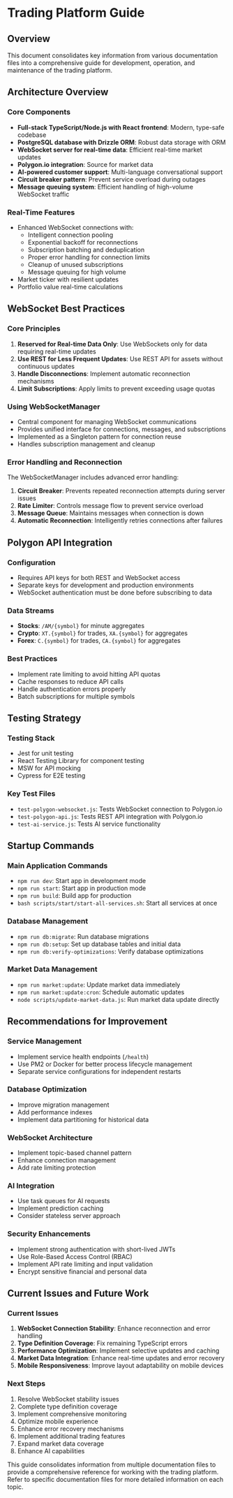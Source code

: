 # Trading Platform Guide

## Overview

This document consolidates key information from various documentation files into a comprehensive guide for development, operation, and maintenance of the trading platform.

## Architecture Overview

### Core Components

- **Full-stack TypeScript/Node.js with React frontend**: Modern, type-safe codebase
- **PostgreSQL database with Drizzle ORM**: Robust data storage with ORM
- **WebSocket server for real-time data**: Efficient real-time market updates
- **Polygon.io integration**: Source for market data
- **AI-powered customer support**: Multi-language conversational support
- **Circuit breaker pattern**: Prevent service overload during outages
- **Message queuing system**: Efficient handling of high-volume WebSocket traffic

### Real-Time Features

- Enhanced WebSocket connections with:
  - Intelligent connection pooling
  - Exponential backoff for reconnections
  - Subscription batching and deduplication
  - Proper error handling for connection limits
  - Cleanup of unused subscriptions
  - Message queuing for high volume
- Market ticker with resilient updates
- Portfolio value real-time calculations

## WebSocket Best Practices

### Core Principles

1. **Reserved for Real-time Data Only**: Use WebSockets only for data requiring real-time updates
2. **Use REST for Less Frequent Updates**: Use REST API for assets without continuous updates
3. **Handle Disconnections**: Implement automatic reconnection mechanisms
4. **Limit Subscriptions**: Apply limits to prevent exceeding usage quotas

### Using WebSocketManager

- Central component for managing WebSocket communications
- Provides unified interface for connections, messages, and subscriptions
- Implemented as a Singleton pattern for connection reuse
- Handles subscription management and cleanup

### Error Handling and Reconnection

The WebSocketManager includes advanced error handling:

1. **Circuit Breaker**: Prevents repeated reconnection attempts during server issues
2. **Rate Limiter**: Controls message flow to prevent service overload
3. **Message Queue**: Maintains messages when connection is down
4. **Automatic Reconnection**: Intelligently retries connections after failures

## Polygon API Integration

### Configuration

- Requires API keys for both REST and WebSocket access
- Separate keys for development and production environments
- WebSocket authentication must be done before subscribing to data

### Data Streams

- **Stocks**: `/AM/{symbol}` for minute aggregates
- **Crypto**: `XT.{symbol}` for trades, `XA.{symbol}` for aggregates
- **Forex**: `C.{symbol}` for trades, `CA.{symbol}` for aggregates

### Best Practices

- Implement rate limiting to avoid hitting API quotas
- Cache responses to reduce API calls
- Handle authentication errors properly
- Batch subscriptions for multiple symbols

## Testing Strategy

### Testing Stack

- Jest for unit testing
- React Testing Library for component testing
- MSW for API mocking
- Cypress for E2E testing

### Key Test Files

- `test-polygon-websocket.js`: Tests WebSocket connection to Polygon.io
- `test-polygon-api.js`: Tests REST API integration with Polygon.io
- `test-ai-service.js`: Tests AI service functionality

## Startup Commands

### Main Application Commands

- `npm run dev`: Start app in development mode
- `npm run start`: Start app in production mode
- `npm run build`: Build app for production
- `bash scripts/start/start-all-services.sh`: Start all services at once

### Database Management

- `npm run db:migrate`: Run database migrations
- `npm run db:setup`: Set up database tables and initial data
- `npm run db:verify-optimizations`: Verify database optimizations

### Market Data Management

- `npm run market:update`: Update market data immediately
- `npm run market:update:cron`: Schedule automatic updates
- `node scripts/update-market-data.js`: Run market data update directly

## Recommendations for Improvement

### Service Management

- Implement service health endpoints (`/health`)
- Use PM2 or Docker for better process lifecycle management
- Separate service configurations for independent restarts

### Database Optimization

- Improve migration management
- Add performance indexes
- Implement data partitioning for historical data

### WebSocket Architecture

- Implement topic-based channel pattern
- Enhance connection management
- Add rate limiting protection

### AI Integration

- Use task queues for AI requests
- Implement prediction caching
- Consider stateless server approach

### Security Enhancements

- Implement strong authentication with short-lived JWTs
- Use Role-Based Access Control (RBAC)
- Implement API rate limiting and input validation
- Encrypt sensitive financial and personal data

## Current Issues and Future Work

### Current Issues

1. **WebSocket Connection Stability**: Enhance reconnection and error handling
2. **Type Definition Coverage**: Fix remaining TypeScript errors
3. **Performance Optimization**: Implement selective updates and caching
4. **Market Data Integration**: Enhance real-time updates and error recovery
5. **Mobile Responsiveness**: Improve layout adaptability on mobile devices

### Next Steps

1. Resolve WebSocket stability issues
2. Complete type definition coverage
3. Implement comprehensive monitoring
4. Optimize mobile experience
5. Enhance error recovery mechanisms
6. Implement additional trading features
7. Expand market data coverage
8. Enhance AI capabilities

This guide consolidates information from multiple documentation files to provide a comprehensive reference for working with the trading platform. Refer to specific documentation files for more detailed information on each topic.
